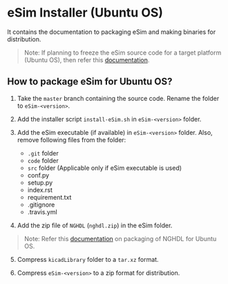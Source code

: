 eSim Installer (Ubuntu OS)
====

It contains the documentation to packaging eSim and making binaries for distribution.

> Note: If planning to freeze the eSim source code for a target platform (Ubuntu OS), then refer this [documentation](executable.md).


## How to package eSim for Ubuntu OS?

1. Take the `master` branch containing the source code. Rename the folder to `eSim-<version>`.

2. Add the installer script `install-eSim.sh` in `eSim-<version>` folder.

3. Add the eSim executable (if available) in `eSim-<version>` folder. Also, remove following files from the folder:
	- `.git` folder
	- `code` folder
	- `src` folder (Applicable only if eSim executable is used)
	- conf.py
	- setup.py
	- index.rst
	- requirement.txt
	- .gitignore
	- .travis.yml

4. Add the zip file of `NGHDL` (`nghdl.zip`) in the eSim folder.

> Note: Refer this [documentation](https://github.com/fossee/nghdl/tree/installers/Ubuntu/README.md) on packaging of NGHDL for Ubuntu OS.

5. Compress `kicadLibrary` folder to a `tar.xz` format.

6. Compress `eSim-<version>` to a zip format for distribution.
